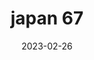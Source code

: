 ---
weight: 67
images: 
- /images/Japan/DSCF9330.jpg
title: japan 67
date: 2023-02-26
tags:
- japan
---